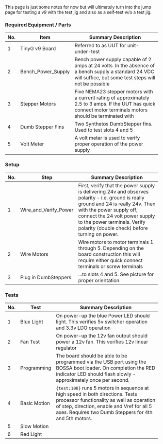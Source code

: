 This page is just some notes for now but will ultimately turn into the jump page for testing a v9 with the test jig and also as a self-test w/o a test jig.

### Required Equipment / Parts

No. | Item | Summary Description
----|------|--------------------
1 | TinyG v9 Board | Referred to as UUT for unit-under-test
2 | Bench_Power_Supply | Bench power supply capable of 2 amps at 24 volts. In the absence of a bench supply a standard 24 VDC will suffice, but some test steps will not be possible
3 | Stepper Motors | Five NEMA23 stepper motors with a current rating of approximately 2.5 to 3 amps. If the UUT has quick connect motor terminals motors should be terminated with <fill in the parts here>
4 | Dumb Stepper Fins | Two Synthetos DumbStepper fins. Used to test slots 4 and 5
5 | Volt Meter | A volt meter is used to verify proper operation of the power supply

### Setup

No. | Step | Summary Description
----|------|--------------------
1 | Wire_and_Verify_Power | First, verify that the power supply is delivering 24v and observes polarity - i.e. ground is really ground and 24 is really 24v. Then with the power supply off, connect the 24 volt power supply to the power terminals. Verify polarity (double check) before turning on power.
2 | Wire Motors | Wire motors to motor terminals 1 through 5. Depending on the board construction this will require either quick connect terminals or screw terminals
3 | Plug in DumbSteppers | ...to slots 4 and 5. See picture for proper orientation



### Tests

No. | Test | Summary Description
----|------|--------------------
1 | Blue Light | On power-up the blue Power LED should light. This verifies 5v switcher operation and 3.3v LDO operation
2 | Fan Test | On power-up the 12v fan output should power a 12v fan. This verifies 12v linear regulator
3 | Programming | The board should be able to be programmed via the USB port using the BOSSA boot loader. On completion the RED indicator LED should flash slowly - approximately once per second.
4 | Basic Motion | `{test:100}` runs 5 motors in sequence at high speed in both directions. Tests processor functionality as well as operation of step, direction, enable and Vref for all 5 axes. Requires two Dumb Steppers for 4th and 5th motors.
5 | Slow Motion |
6 | Red Light |
